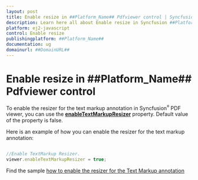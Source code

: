 ```yaml
---
layout: post
title: Enable resize in ##Platform_Name## Pdfviewer control | Syncfusion
description: Learn here all about Enable resize in Syncfusion ##Platform_Name## Pdfviewer control of Syncfusion Essential JS 2 and more.
platform: ej2-javascript
control: Enable resize 
publishingplatform: ##Platform_Name##
documentation: ug
domainurl: ##DomainURL##
---
```


# Enable resize in ##Platform_Name## Pdfviewer control

To enable the resizer for the text markup annotation in Syncfusion<sup style="font-size:70%">&reg;</sup> PDF viewer, you can use the [**enableTextMarkupResizer**](https://helpej2.syncfusion.com/documentation/api/pdfviewer/#enabletextmarkupresizer) property. Default value of the property is false.

Here is an example of how you can enable the resizer for the text markup annotation:

```ts

//Enable TextMarkup Resizer.
viewer.enableTextMarkupResizer = true;

```

Find the sample [how to enable the resizer for the Text Markup annotation](https://stackblitz.com/edit/cdl3df-8wbtuc?devtoolsheight=33&file=index.ts)